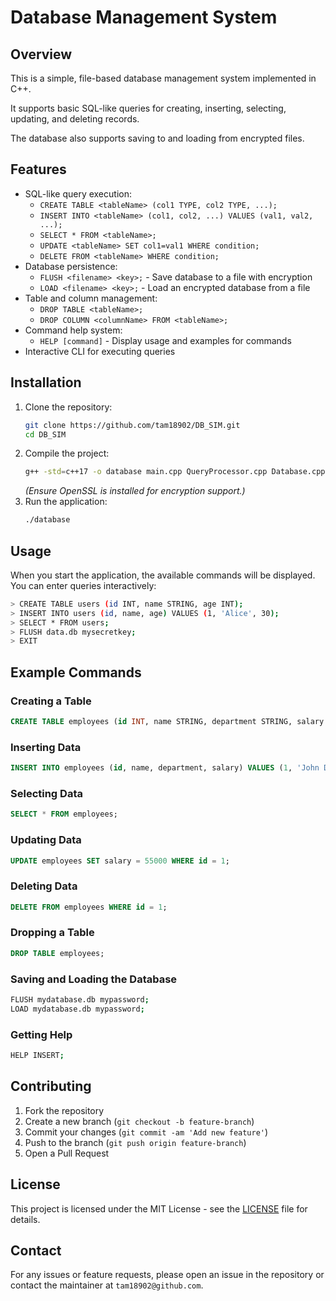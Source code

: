 # Database Management System

## Overview
This is a simple, file-based database management system implemented in C++. 

It supports basic SQL-like queries for creating, inserting, selecting, updating, and deleting records. 

The database also supports saving to and loading from encrypted files.

## Features
- SQL-like query execution:
  - `CREATE TABLE <tableName> (col1 TYPE, col2 TYPE, ...);`
  - `INSERT INTO <tableName> (col1, col2, ...) VALUES (val1, val2, ...);`
  - `SELECT * FROM <tableName>;`
  - `UPDATE <tableName> SET col1=val1 WHERE condition;`
  - `DELETE FROM <tableName> WHERE condition;`
- Database persistence:
  - `FLUSH <filename> <key>;` - Save database to a file with encryption
  - `LOAD <filename> <key>;` - Load an encrypted database from a file
- Table and column management:
  - `DROP TABLE <tableName>;`
  - `DROP COLUMN <columnName> FROM <tableName>;`
- Command help system:
  - `HELP [command]` - Display usage and examples for commands
- Interactive CLI for executing queries

## Installation
1. Clone the repository:
   ```sh
   git clone https://github.com/tam18902/DB_SIM.git
   cd DB_SIM
   ```
2. Compile the project:
   ```sh
   g++ -std=c++17 -o database main.cpp QueryProcessor.cpp Database.cpp -lcrypto
   ```
   *(Ensure OpenSSL is installed for encryption support.)*
3. Run the application:
   ```sh
   ./database
   ```

## Usage
When you start the application, the available commands will be displayed. You can enter queries interactively:

```sh
> CREATE TABLE users (id INT, name STRING, age INT);
> INSERT INTO users (id, name, age) VALUES (1, 'Alice', 30);
> SELECT * FROM users;
> FLUSH data.db mysecretkey;
> EXIT
```

## Example Commands
### Creating a Table
```sql
CREATE TABLE employees (id INT, name STRING, department STRING, salary FLOAT);
```

### Inserting Data
```sql
INSERT INTO employees (id, name, department, salary) VALUES (1, 'John Doe', 'HR', 50000);
```

### Selecting Data
```sql
SELECT * FROM employees;
```

### Updating Data
```sql
UPDATE employees SET salary = 55000 WHERE id = 1;
```

### Deleting Data
```sql
DELETE FROM employees WHERE id = 1;
```

### Dropping a Table
```sql
DROP TABLE employees;
```

### Saving and Loading the Database
```sh
FLUSH mydatabase.db mypassword;
LOAD mydatabase.db mypassword;
```

### Getting Help
```sh
HELP INSERT;
```

## Contributing
1. Fork the repository
2. Create a new branch (`git checkout -b feature-branch`)
3. Commit your changes (`git commit -am 'Add new feature'`)
4. Push to the branch (`git push origin feature-branch`)
5. Open a Pull Request

## License
This project is licensed under the MIT License - see the [LICENSE](LICENSE) file for details.

## Contact
For any issues or feature requests, please open an issue in the repository or contact the maintainer at `tam18902@github.com`.


